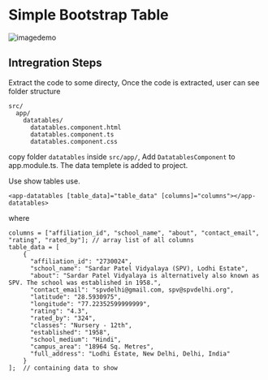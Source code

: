 # Simple Bootstrap Table

![imagedemo](https://jennie-uploaded-assets.s3.ap-south-1.amazonaws.com/Screenshot%202021-11-01%20at%201.16.13%20PM.png)



## Intregration Steps

Extract the code to some directy, Once the code is extracted, user can see folder structure

```
src/
  app/
    datatables/
      datatables.component.html
      datatables.component.ts
      datatables.component.css
```

copy folder `datatables` inside `src/app/`, Add `DatatablesComponent` to app.module.ts. The data templete is added to project.

Use show tables use.
```
<app-datatables [table_data]="table_data" [columns]="columns"></app-datatables>    
```

where 
```
columns = ["affiliation_id", "school_name", "about", "contact_email", "rating", "rated_by"]; // array list of all columns
table_data = [
    {
      "affiliation_id": "2730024",
      "school_name": "Sardar Patel Vidyalaya (SPV), Lodhi Estate",
      "about": "Sardar Patel Vidyalaya is alternatively also known as SPV. The school was established in 1958.",
      "contact_email": "spvdelhi@gmail.com, spv@spvdelhi.org",
      "latitude": "28.5930975",
      "longitude": "77.22352599999999",
      "rating": "4.3",
      "rated_by": "324",
      "classes": "Nursery - 12th",
      "established": "1958",
      "school_medium": "Hindi",
      "campus_area": "18964 Sq. Metres",
      "full_address": "Lodhi Estate, New Delhi, Delhi, India"
    }
];  // containing data to show
```

